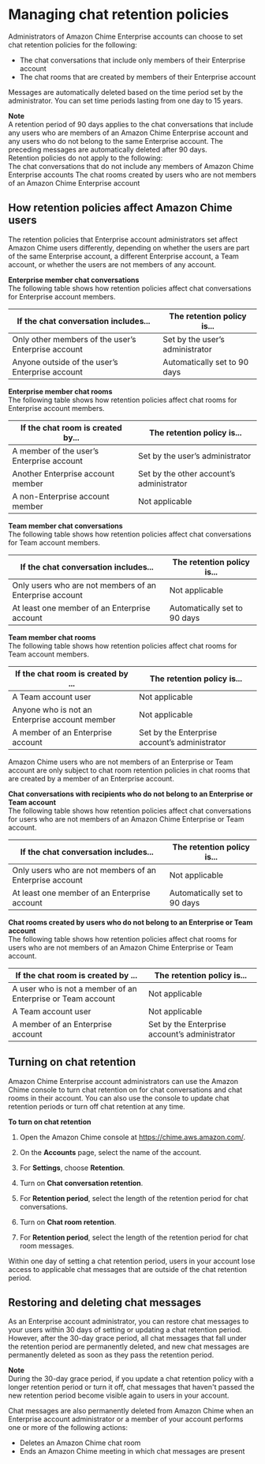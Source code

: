 # Managing chat retention policies<a name="chat-retention"></a>

Administrators of Amazon Chime Enterprise accounts can choose to set chat retention policies for the following:
+ The chat conversations that include only members of their Enterprise account
+ The chat rooms that are created by members of their Enterprise account

Messages are automatically deleted based on the time period set by the administrator\. You can set time periods lasting from one day to 15 years\.

**Note**  
A retention period of 90 days applies to the chat conversations that include any users who are members of an Amazon Chime Enterprise account and any users who do not belong to the same Enterprise account\. The preceding messages are automatically deleted after 90 days\.  
Retention policies do not apply to the following:  
The chat conversations that do not include any members of Amazon Chime Enterprise accounts
The chat rooms created by users who are not members of an Amazon Chime Enterprise account

## How retention policies affect Amazon Chime users<a name="retention-policy-users"></a>

The retention policies that Enterprise account administrators set affect Amazon Chime users differently, depending on whether the users are part of the same Enterprise account, a different Enterprise account, a Team account, or whether the users are not members of any account\.

**Enterprise member chat conversations**  
The following table shows how retention policies affect chat conversations for Enterprise account members\.


| If the chat conversation includes\.\.\. | The retention policy is\.\.\. | 
| --- | --- | 
|  Only other members of the user’s Enterprise account   |  Set by the user’s administrator  | 
|  Anyone outside of the user’s Enterprise account  |  Automatically set to 90 days  | 

**Enterprise member chat rooms**  
The following table shows how retention policies affect chat rooms for Enterprise account members\.


| If the chat room is created by\.\.\. | The retention policy is\.\.\. | 
| --- | --- | 
|  A member of the user’s Enterprise account   |  Set by the user’s administrator  | 
|  Another Enterprise account member  |  Set by the other account’s administrator  | 
|  A non\-Enterprise account member  |  Not applicable  | 

**Team member chat conversations**  
The following table shows how retention policies affect chat conversations for Team account members\.


| If the chat conversation includes\.\.\. | The retention policy is\.\.\. | 
| --- | --- | 
|  Only users who are not members of an Enterprise account   |  Not applicable  | 
|  At least one member of an Enterprise account  |  Automatically set to 90 days  | 

**Team member chat rooms**  
The following table shows how retention policies affect chat rooms for Team account members\.


| If the chat room is created by \.\.\. | The retention policy is\.\.\. | 
| --- | --- | 
|  A Team account user  |  Not applicable  | 
|  Anyone who is not an Enterprise account member  |  Not applicable  | 
|  A member of an Enterprise account  |  Set by the Enterprise account’s administrator  | 

Amazon Chime users who are not members of an Enterprise or Team account are only subject to chat room retention policies in chat rooms that are created by a member of an Enterprise account\.

**Chat conversations with recipients who do not belong to an Enterprise or Team account**  
The following table shows how retention policies affect chat conversations for users who are not members of an Amazon Chime Enterprise or Team account\.


| If the chat conversation includes\.\.\. | The retention policy is\.\.\. | 
| --- | --- | 
|  Only users who are not members of an Enterprise account   |  Not applicable  | 
|  At least one member of an Enterprise account  |  Automatically set to 90 days  | 

**Chat rooms created by users who do not belong to an Enterprise or Team account**  
The following table shows how retention policies affect chat rooms for users who are not members of an Amazon Chime Enterprise or Team account\.


| If the chat room is created by \.\.\. | The retention policy is\.\.\. | 
| --- | --- | 
|  A user who is not a member of an Enterprise or Team account  |  Not applicable  | 
|  A Team account user  |  Not applicable  | 
|  A member of an Enterprise account  |  Set by the Enterprise account’s administrator  | 

## Turning on chat retention<a name="turn-on-chat-retention"></a>

Amazon Chime Enterprise account administrators can use the Amazon Chime console to turn chat retention on for chat conversations and chat rooms in their account\. You can also use the console to update chat retention periods or turn off chat retention at any time\.

**To turn on chat retention**

1. Open the Amazon Chime console at [https://chime\.aws\.amazon\.com/](https://chime.aws.amazon.com)\.

1. On the **Accounts** page, select the name of the account\. 

1. For **Settings**, choose **Retention**\.

1. Turn on **Chat conversation retention**\.

1. For **Retention period**, select the length of the retention period for chat conversations\.

1. Turn on **Chat room retention**\.

1. For **Retention period**, select the length of the retention period for chat room messages\.

Within one day of setting a chat retention period, users in your account lose access to applicable chat messages that are outside of the chat retention period\.

## Restoring and deleting chat messages<a name="restore-delete-chat-data"></a>

As an Enterprise account administrator, you can restore chat messages to your users within 30 days of setting or updating a chat retention period\. However, after the 30\-day grace period, all chat messages that fall under the retention period are permanently deleted, and new chat messages are permanently deleted as soon as they pass the retention period\.

**Note**  
During the 30\-day grace period, if you update a chat retention policy with a longer retention period or turn it off, chat messages that haven't passed the new retention period become visible again to users in your account\.

Chat messages are also permanently deleted from Amazon Chime when an Enterprise account administrator or a member of your account performs one or more of the following actions:
+ Deletes an Amazon Chime chat room
+ Ends an Amazon Chime meeting in which chat messages are present